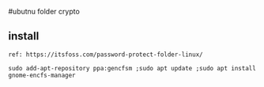 #ubutnu folder crypto

## install

```
ref: https://itsfoss.com/password-protect-folder-linux/

sudo add-apt-repository ppa:gencfsm ;sudo apt update ;sudo apt install gnome-encfs-manager
```

